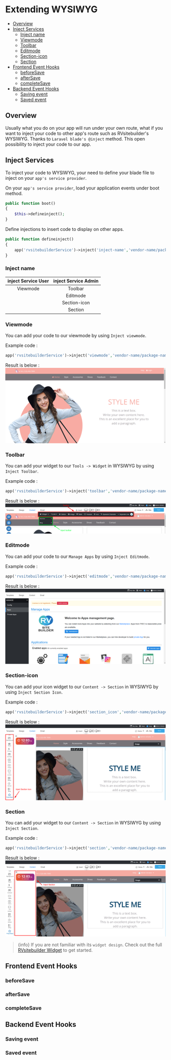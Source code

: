# Extending WYSIWYG

- [Overview](#overview)
- [Inject Services](#inject-services)
  - [Inject name](#inject-name)
  - [Viewmode](#viewmode)
  - [Toolbar](#toolbar)
  - [Editmode](#editmode)
  - [Section-icon](#section-icon)
  - [Section](#section)
- [Frontend Event Hooks](#frontend-event-hooks)
  - [beforeSave](#beforesave)
  - [afterSave](#aftersave)
  - [completeSave](#completesave)
- [Backend Event Hooks](#backend-event-hooks)
  - [Saving event](#saving-event)
  - [Saved event](#saved-event)

<a name="Overview"></a>

## Overview

Usually what you do on your app will run under your own route, what if you want to inject your code to other app's route such as RVsitebuilder's WYSIWYG. Thanks to `Laravel blade's @inject` method. This open possibility to inject your code to our app.

<a name="Inject-Services"></a>

## Inject Services

To inject your code to WYSIWYG, your need to define your blade file to inject on your `app's service provider`.

On your `app's service provider`, load your application events under boot method.

```php
public function boot()
{
    $this->defineinject();
}
```

Define injections to insert code to display on other apps.

```php
public function defineinject()
{
    app('rvsitebuilderService')->inject('inject-name','vendor-name/package-name::view blade file');
}
```

### Inject name

| inject Service User | inject Service Admin |
| :-----------------: | :------------------: |
|      Viewmode       |       Toolbar        |
|                     |       Editmode       |
|                     |     Section-icon     |
|                     |       Section        |

### Viewmode

You can add your code to our viewmode by using `Inject viewmode`.

Example code :

```php
app('rvsitebuilderService')->inject('viewmode','vendor-name/package-name::view blade file');
```

Result is below :
![Viewmode or Mysite](images/mysite.png)

<!-- TODO: @tanawat inject admin-->

### Toolbar

You can add your widget to our `Tools -> Widget` in WYSIWYG by using `Inject Toolbar`.

Example code :

```php
app('rvsitebuilderService')->inject('toolbar','vendor-name/package-name::view blade file');
```

Result is below :
![Inject to Toolbar](images/injecttoolbar.png)

### Editmode

You can add your code to our `Manage Apps` by using `Inject Editmode`.

Example code :

```php
app('rvsitebuilderService')->inject('editmode','vendor-name/package-name::view blade file');
```

Result is below :
![Inject to Editmode](images/injecteditmode.png)

### Section-icon

You can add your icon widget to our `Content -> Section` in WYSIWYG by using `Inject Section Icon`.

Example code :

```php
app('rvsitebuilderService')->inject('section_icon','vendor-name/package-name::view blade file');
```

Result is below :
![Inject Section](images/injectsectionicon.png)

### Section

You can add your widget to our `Content -> Section` in WYSIWYG by using `Inject Section`.

Example code :

```php
app('rvsitebuilderService')->inject('section','vendor-name/package-name::view blade file');
```

Result is below :
![Inject Section](images/injectsection.png)

> {info} If you are not familiar with its `widget design`. Check out the full [RVsitebuilder Widget](rvsitebuilder-widget.md) to get started.

<a name="Frontend-Event-Hooks"></a>

## Frontend Event Hooks

<!-- TODO: @june Backend Event Hooks -->

### beforeSave

### afterSave

### completeSave

<a name="Backend-Event-Hooks"></a>

## Backend Event Hooks

<!-- TODO: @pram Backend Event Hooks -->

### Saving event

### Saved event
